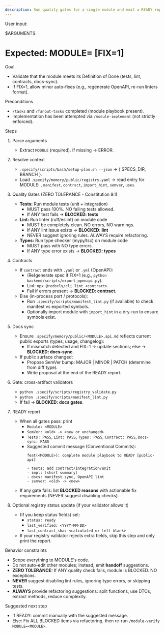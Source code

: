 ```yaml
---
description: Run quality gates for a single module and emit a READY report (or BLOCKED). Updates docs, suggests SemVer bump and a Conventional Commit message.
---
```


User input:

$ARGUMENTS
# Expected: MODULE=<module-id> [FIX=1]

Goal
- Validate that the module meets its Definition of Done (tests, lint, contracts, docs-sync).
- If FIX=1, allow minor auto-fixes (e.g., regenerate OpenAPI, re-run linters format).

Preconditions
- `/tasks` and `/fanout-tasks` completed (module playbook present).
- Implementation has been attempted via `/module-implement` (not strictly enforced).

Steps

1) Parse arguments
   - Extract `MODULE` (required). If missing → ERROR.

2) Resolve context
   - `.specify/scripts/bash/setup-plan.sh --json` → { SPECS_DIR, BRANCH }.
   - Load `.specify/memory/public/registry.yaml` → read entry for MODULE:
     , `manifest`, `contract`, `import_hint`, `semver`, `uses`.

3) Quality Gates (ZERO TOLERANCE - Constitution 9.1)
   - **Tests:** Run module tests (unit + integration)
     * MUST pass 100%. NO failing tests allowed.
     * If ANY test fails → **BLOCKED: tests**
   - **Lint:** Run linter (ruff/eslint) on module code
     * MUST be completely clean. NO errors, NO warnings.
     * If ANY lint issue exists → **BLOCKED: lint**
     * NEVER suggest ignoring rules. ALWAYS require refactoring.
   - **Types:** Run type checker (mypy/tsc) on module code
     * MUST pass with NO type errors.
     * If ANY type error exists → **BLOCKED: types**

4) Contracts
   - If `contract` ends with `.yaml` or `.yml` (OpenAPI):
     * (Re)generate spec if FIX=1 (e.g., `python backend/scripts/export_openapi.py`).
     * Lint: `npx @redocly/cli lint <contract>`.
     * Fail if errors present → **BLOCKED: contract**.
   - Else (in-process port / protocols):
     * Run `.specify/scripts/manifest_lint.py` (if available) to check manifest vs exported symbols.
     * Optionally import module with `import_hint` in a dry-run to ensure symbols exist.

5) Docs sync
   - Ensure `.specify/memory/public/<MODULE>.api.md` reflects current public exports (types, usage, changelog):
     * If mismatch detected and FIX=1 → update sections; else → **BLOCKED: docs-sync**.
   - If public surface changed:
     * Propose SemVer bump: MAJOR | MINOR | PATCH (determine from diff type).
     * Write proposal at the end of the READY report.

6) Gate: cross-artifact validators
   - `python .specify/scripts/registry_validate.py`
   - `python .specify/scripts/manifest_lint.py`
   - If fail → **BLOCKED: docs gates**.

7) READY report
   - When all gates pass: print
     * `Module: <MODULE>`
     * `SemVer: <old> -> <new or unchanged>`
     * `Tests: PASS`, `Lint: PASS`, `Types: PASS`, `Contract: PASS`, `Docs-sync: PASS`
     * Suggested commit message (Conventional Commits):
       ```
       feat(<MODULE>): complete module playbook to READY [public-api]

       - tests: add contract/integration/unit
       - impl: [short summary]
       - docs: manifest sync, OpenAPI lint
       - semver: <old> -> <new>
       ```
   - If any gate fails: list **BLOCKED reasons** with actionable fix requirements (NEVER suggest disabling checks).

8) Optional registry status update (if your validator allows it)
   - (If you keep status fields) set:
     * `status: ready`
     * `last_verified: <YYYY-MM-DD>`
     * `last_contract_sha: <calculated or left blank>`
   - If your registry validator rejects extra fields, skip this step and only print the report.

Behavior constraints
- Scope everything to MODULE's code.
- Do not auto-edit other modules; instead, emit **handoff** suggestions.
- **ZERO TOLERANCE:** If ANY quality check fails, module is BLOCKED. NO exceptions.
- **NEVER** suggest disabling lint rules, ignoring type errors, or skipping tests.
- **ALWAYS** provide refactoring suggestions: split functions, use DTOs, extract methods, reduce complexity.

Suggested next step
- If READY: commit manually with the suggested message.
- Else: Fix ALL BLOCKED items via refactoring, then re-run `/module-verify MODULE=<MODULE>`.

